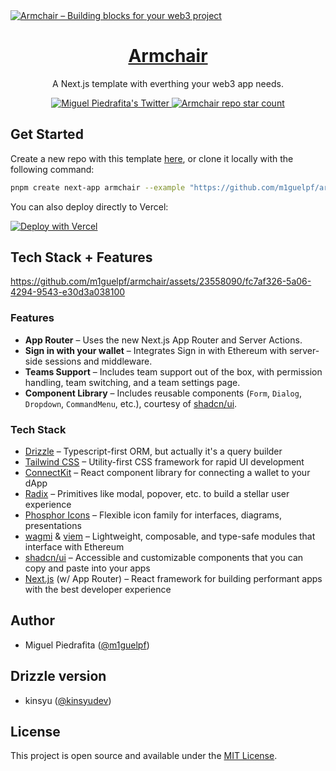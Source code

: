 <a href="https://armchair.m1guelpf.me">
  <img alt="Armchair – Building blocks for your web3 project" src="https://github.com/m1guelpf/armchair/assets/23558090/a555edb7-b437-433f-86ae-ab216e1830af">
  <h1 align="center">Armchair</h1>
</a>

<p align="center">
  A Next.js template with everthing your web3 app needs.
</p>

<p align="center">
  <a href="https://twitter.com/m1guelpf">
    <img src="https://img.shields.io/twitter/follow/m1guelpf?style=flat&label=m1guelpf&logo=twitter&color=0bf&logoColor=fff" alt="Miguel Piedrafita's Twitter" />
  </a>
  <a href="https://github.com/m1guelpf/armchair">
    <img src="https://img.shields.io/github/stars/m1guelpf/armchair?label=m1guelpf%2Farmchair" alt="Armchair repo star count" />
  </a>
</p>

## Get Started

Create a new repo with this template [here](https://github.com/m1guelpf/armchair/generate), or clone it locally with the following command:

```bash
pnpm create next-app armchair --example "https://github.com/m1guelpf/armchair"
```

You can also deploy directly to Vercel:

[![Deploy with Vercel](https://vercel.com/button)](https://vercel.com/new/clone?repository-url=https%3A%2F%2Fgithub.com%2Fm1guelpf%2Farmchair&project-name=armchair&repository-name=armchair&demo-title=Armchair&demo-description=A%20Next.js%20template%20with%20everthing%20your%20web3%20app%20needs.&demo-url=https%3A%2F%2Farmchair.m1guelpf.me&env=NEXT_PUBLIC_WC_ID,NEXT_PUBLIC_INFURA_ID,SESSION_SECRET&envDescription=How%20to%20get%20these%20env%20variables%3A&envLink=https%3A%2F%2Fgithub.com%2Fsteven-tey%2Fprecedent%2Fblob%2Fmain%2F.env.example&stores=%5B%7B"type"%3A"postgres"%7D%5D)

## Tech Stack + Features

https://github.com/m1guelpf/armchair/assets/23558090/fc7af326-5a06-4294-9543-e30d3a038100

### Features

-   **App Router** – Uses the new Next.js App Router and Server Actions.
-   **Sign in with your wallet** – Integrates Sign in with Ethereum with server-side sessions and middleware.
-   **Teams Support** – Includes team support out of the box, with permission handling, team switching, and a team settings page.
-   **Component Library** – Includes reusable components (`Form`, `Dialog`, `Dropdown`, `CommandMenu`, etc.), courtesy of [shadcn/ui](https://ui.shadcn.com/).

### Tech Stack

-   [Drizzle](https://orm.drizzle.team/) – Typescript-first ORM, but actually it's a query builder
-   [Tailwind CSS](https://tailwindcss.com/) – Utility-first CSS framework for rapid UI development
-   [ConnectKit](https://docs.family.co/connectkit) – React component library for connecting a wallet to your dApp
-   [Radix](https://www.radix-ui.com/) – Primitives like modal, popover, etc. to build a stellar user experience
-   [Phosphor Icons](https://phosphoricons.com/) – Flexible icon family for interfaces, diagrams, presentations
-   [wagmi](https://wagmi.sh) & [viem](https://viem.sh) – Lightweight, composable, and type-safe modules that interface with Ethereum
-   [shadcn/ui](https://ui.shadcn.com/) – Accessible and customizable components that you can copy and paste into your apps
-   [Next.js](https://nextjs.org/) (w/ App Router) – React framework for building performant apps with the best developer experience

## Author

-   Miguel Piedrafita ([@m1guelpf](https://twitter.com/m1guelpf))

## Drizzle version

-   kinsyu ([@kinsyudev](https://twitter.com/kinsyudev))

## License

This project is open source and available under the [MIT License](LICENSE).
